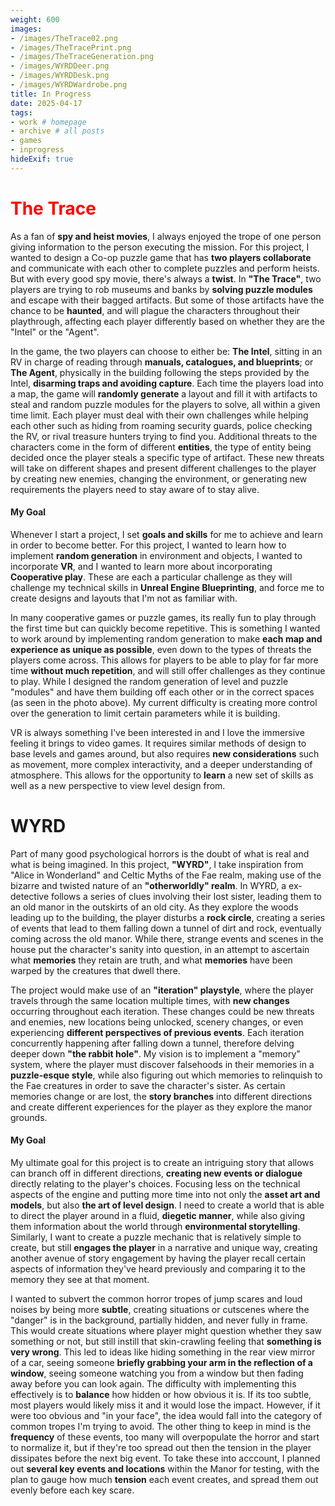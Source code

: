 ```yaml
---
weight: 600
images:
- /images/TheTrace02.png
- /images/TheTracePrint.png
- /images/TheTraceGeneration.png
- /images/WYRDDeer.png
- /images/WYRDDesk.png
- /images/WYRDWardrobe.png
title: In Progress
date: 2025-04-17
tags:
- work # homepage
- archive # all posts
- games
- inprogress
hideExif: true
---
```

<font color="red">
  
# The Trace

</font>

As a fan of **spy and heist movies**, I always enjoyed the trope of one person giving information to the person executing the mission. For this project, I wanted to design a Co-op puzzle game that has **two players collaborate** and communicate with each other to complete puzzles and perform heists. But with every good spy movie, there's always a **twist**. In **"The Trace"**, two players are trying to rob museums and banks by **solving puzzle modules** and escape with their bagged artifacts. But some of those artifacts have the chance to be **haunted**, and will plague the characters throughout their playthrough, affecting each player differently based on whether they are the "Intel" or the "Agent". 

In the game, the two players can choose to either be: **The Intel**, sitting in an RV in charge of reading through **manuals, catalogues, and blueprints**; or **The Agent**, physically in the building following the steps provided by the Intel, **disarming traps and avoiding capture**. Each time the players load into a map, the game will **randomly generate** a layout and fill it with artifacts to steal and random puzzle modules for the players to solve, all within a given time limit. Each player must deal with their own challenges while helping each other such as hiding from roaming security guards, police checking the RV, or rival treasure hunters trying to find you. Additional threats to the characters come in the form of different **entities**, the type of entity being decided once the player steals a specific type of artifact. These new threats will take on different shapes and present different challenges to the player by creating new enemies, changing the environment, or generating new requirements the players need to stay aware of to stay alive.

#### My Goal

Whenever I start a project, I set **goals and skills** for me to achieve and learn in order to become better. For this project, I wanted to learn how to implement **random generation** in environment and objects, I wanted to incorporate **VR**, and I wanted to learn more about incorporating **Cooperative play**. These are each a particular challenge as they will challenge my technical skills in **Unreal Engine Blueprinting**, and force me to create designs and layouts that I'm not as familiar with.

In many cooperative games or puzzle games, its really fun to play through the first time but can quickly become repetitive. This is something I wanted to work around by implementing random generation to make **each map and experience as unique as possible**, even down to the types of threats the players come across. This allows for players to be able to play for far more time **without much repetition**, and will still offer challenges as they continue to play. While I designed the random generation of level and puzzle "modules" and have them building off each other or in the correct spaces (as seen in the photo above). My current difficulty is creating more control over the generation to limit certain parameters while it is building.

VR is always something I've been interested in and I love the immersive feeling it brings to video games. It requires similar methods of design to base levels and games around, but also requires **new considerations** such as movement, more complex interactivity, and a deeper understanding of atmosphere. This allows for the opportunity to **learn** a new set of skills as well as a new perspective to view level design from.

# WYRD

Part of many good psychological horrors is the doubt of what is real and what is being imagined. In this project, **"WYRD"**, I take inspiration from "Alice in Wonderland" and Celtic Myths of the Fae realm, making use of the bizarre and twisted nature of an **"otherworldly" realm**. In WYRD, a ex-detective follows a series of clues involving their lost sister, leading them to an old manor in the outskirts of an old city. As they explore the woods leading up to the building, the player disturbs a **rock circle**, creating a series of events that lead to them falling down a tunnel of dirt and rock, eventually coming across the old manor. While there, strange events and scenes in the house put the character's sanity into question, in an attempt to ascertain what **memories** they retain are truth, and what **memories** have been warped by the creatures that dwell there.

The project would make use of an **"iteration" playstyle**, where the player travels through the same location multiple times, with **new changes** occurring throughout each iteration. These changes could be new threats and enemies, new locations being unlocked, scenery changes, or even experiencing **different perspectives of previous events**. Each iteration concurrently happening after falling down a tunnel, therefore delving deeper down **"the rabbit hole"**. My vision is to implement a "memory" system, where the player must discover falsehoods in their memories in a **puzzle-esque style**, while also figuring out which memories to relinquish to the Fae creatures in order to save the character's sister. As certain memories change or are lost, the **story branches** into different directions and create different experiences for the player as they explore the manor grounds.

#### My Goal

My ultimate goal for this project is to create an intriguing story that allows can branch off in different directions, **creating new events or dialogue** directly relating to the player's choices. Focusing less on the technical aspects of the engine and putting more time into not only the **asset art and models**, but also **the art of level design**. I need to create a world that is able to direct the player around in a fluid, **diegetic manner**, while also giving them information about the world through **environmental storytelling**. Similarly, I want to create a puzzle mechanic that is relatively simple to create, but still **engages the player** in a narrative and unique way, creating another avenue of story engagement by having the player recall certain aspects of information they've heard previously and comparing it to the memory they see at that moment.

I wanted to subvert the common horror tropes of jump scares and loud noises by being more **subtle**, creating situations or cutscenes where the "danger" is in the background, partially hidden, and never fully in frame. This would create situations where player might question whether they saw something or not, but still instill that skin-crawling feeling that **something is very wrong**. This led to ideas like hiding something in the rear view mirror of a car, seeing someone **briefly grabbing your arm in the reflection of a window**, seeing someone watching you from a window but then fading away before you can look again. The difficulty with implementing this effectively is to **balance** how hidden or how obvious it is. If its too subtle, most players would likely miss it and it would lose the impact. However, if it were too obvious and "in your face", the idea would fall into the category of common tropes I'm trying to avoid. The other thing to keep in mind is the **frequency** of these events, too many will overpopulate the horror and start to normalize it, but if they're too spread out then the tension in the player dissipates before the next big event. To take these into acccount, I planned out **several key events and locations** within the Manor for testing, with the plan to gauge how much **tension** each event creates, and spread them out evenly before each key scare.


